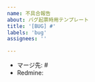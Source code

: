 ```yaml
---
name: 不具合報告
about: バグ起票時用テンプレート
title: '[BUG] #'
labels: 'bug'
assignees: ''

---
```


<!--マージ先のリリースIssue番号を記載する↓-->

- マージ先: #
- Redmine: